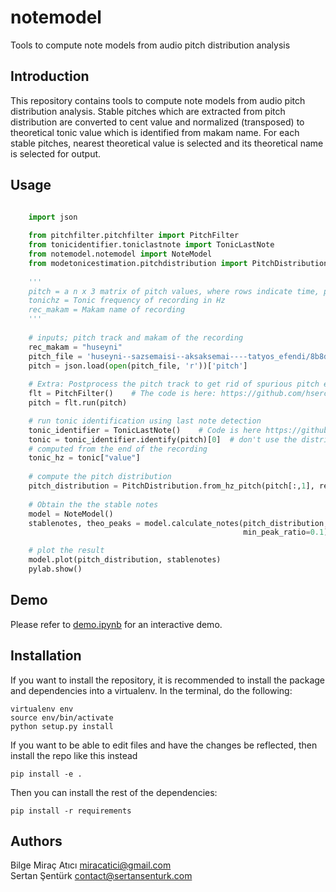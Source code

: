 notemodel
==========
Tools to compute note models from audio pitch distribution analysis

Introduction
------------
This repository contains tools to compute note models from audio pitch distribution analysis. Stable pitches which are extracted from pitch distribution are converted to cent value and normalized (transposed) to theoretical tonic value which is identified from makam name. For each stable pitches, nearest theoretical value is selected and its theoretical name is selected for output. 

Usage
------
```python

    import json
    
    from pitchfilter.pitchfilter import PitchFilter
    from tonicidentifier.toniclastnote import TonicLastNote
    from notemodel.notemodel import NoteModel
    from modetonicestimation.pitchdistribution import PitchDistribution
    
    '''
    pitch = a n x 3 matrix of pitch values, where rows indicate time, pitch and confidence
    tonichz = Tonic frequency of recording in Hz
    rec_makam = Makam name of recording
    '''
    
    # inputs; pitch track and makam of the recording
    rec_makam = "huseyni"
    pitch_file = 'huseyni--sazsemaisi--aksaksemai----tatyos_efendi/8b8d697b-cad9-446e-ad19-5e85a36aa253.json'
    pitch = json.load(open(pitch_file, 'r'))['pitch']
    
    # Extra: Postprocess the pitch track to get rid of spurious pitch estimations and correct octave errors
    flt = PitchFilter()    # The code is here: https://github.com/hsercanatli/pitch-post-filter
    pitch = flt.run(pitch)

    # run tonic identification using last note detection
    tonic_identifier = TonicLastNote()    # Code is here https://github.com/hsercanatli/tonicidentifier_makam
    tonic = tonic_identifier.identify(pitch)[0]  # don't use the distribution output from here, it is only
    # computed from the end of the recording
    tonic_hz = tonic["value"]
    
    # compute the pitch distribution
    pitch_distribution = PitchDistribution.from_hz_pitch(pitch[:,1], ref_freq=tonic['value'])
    
    # Obtain the the stable notes
    model = NoteModel()
    stablenotes, theo_peaks = model.calculate_notes(pitch_distribution, tonic_hz, rec_makam, 
                                                    min_peak_ratio=0.1)

    # plot the result
    model.plot(pitch_distribution, stablenotes)
    pylab.show()
```

Demo
------------
Please refer to [demo.ipynb](https://github.com/miracatici/note_model/blob/master/demo.ipynb) for an interactive demo.


Installation
------------
If you want to install the repository, it is recommended to install the package and dependencies into a virtualenv. In the terminal, do the following:

    virtualenv env
    source env/bin/activate
    python setup.py install

If you want to be able to edit files and have the changes be reflected, then install the repo like this instead

    pip install -e .

Then you can install the rest of the dependencies:

    pip install -r requirements
    
Authors
-------
Bilge Miraç Atıcı	miracatici@gmail.com  
Sertan Şentürk		contact@sertansenturk.com
